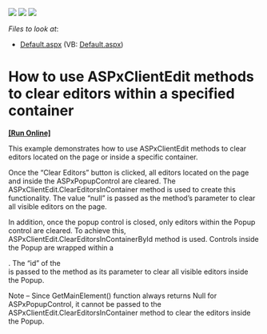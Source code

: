 <!-- default badges list -->
![](https://img.shields.io/endpoint?url=https://codecentral.devexpress.com/api/v1/VersionRange/128565460/12.1.7%2B)
[![](https://img.shields.io/badge/Open_in_DevExpress_Support_Center-FF7200?style=flat-square&logo=DevExpress&logoColor=white)](https://supportcenter.devexpress.com/ticket/details/E20048)
[![](https://img.shields.io/badge/📖_How_to_use_DevExpress_Examples-e9f6fc?style=flat-square)](https://docs.devexpress.com/GeneralInformation/403183)
<!-- default badges end -->
<!-- default file list -->
*Files to look at*:

* [Default.aspx](./CS/WebSite/Default.aspx) (VB: [Default.aspx](./VB/WebSite/Default.aspx))
<!-- default file list end -->
# How to use ASPxClientEdit methods to clear editors within a specified container
<!-- run online -->
**[[Run Online]](https://codecentral.devexpress.com/e20048)**
<!-- run online end -->


<p>This example demonstrates how to use ASPxClientEdit methods to clear editors located on the page or inside a specific container. </p><p>Once the “Clear Editors” button is clicked, all editors located on the page and inside the ASPxPopupControl are cleared. The ASPxClientEdit.ClearEditorsInContainer method is used to create this functionality. The value “null” is passed as the method’s parameter to clear all visible editors on the page. </p><p>In addition, once the popup control is closed, only editors within the Popup control are cleared. To achieve this, ASPxClientEdit.ClearEditorsInContainerById method is used. Controls inside the Popup are wrapped within a <div>. The “id” of the <div> is passed to the method as its parameter to clear all visible editors inside the Popup. </p><p>Note – Since GetMainElement() function always returns Null for ASPxPopupControl, it cannot be passed to the ASPxClientEdit.ClearEditorsInContainer method to clear the editors inside the Popup.  </p>

<br/>


